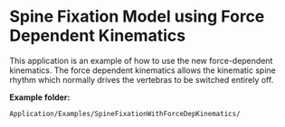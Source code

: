 # Spine Fixation Model using Force Dependent Kinematics

This application is an example of how to use the new force-dependent
kinematics. The force dependent kinematics allows the kinematic spine
rhythm which normally drives the vertebras to be switched entirely off.

**Example folder:**

`Application/Examples/SpineFixationWithForceDepKinematics/`
